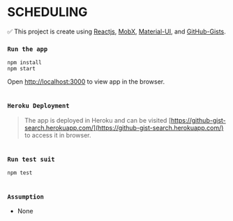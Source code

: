 # SCHEDULING

:white_check_mark: This project is create using [Reactjs](https://reactjs.org/docs/getting-started.html), [MobX](https://mobx.js.org/), [Material-UI](https://material-ui.com/), and [GitHub-Gists](https://docs.github.com/en/rest/reference/gists).



### `Run the app`

```
npm install
npm start
```
Open [http://localhost:3000](http://localhost:3000) to view app in the browser.

#

### `Heroku Deployment`

> The app is deployed in Heroku and can be visited [https://github-gist-search.herokuapp.com/](https://github-gist-search.herokuapp.com/) to access it in browser.

#
### `Run test suit`
```
npm test
```

#
### `Assumption`
- None

